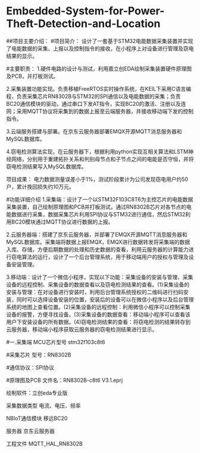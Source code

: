 # Embedded-System-for-Power-Theft-Detection-and-Location
##项目主要介绍：
#项目简介：
设计了一套基于STM32电能数据采集装置并实现了电能数据的采集、上报以及控制指令的接收，在小程序上对设备进行管理及窃电结果的显示。

#主要职责：
1.硬件电路的设计与测试，利用嘉立创EDA绘制采集装置硬件原理图及PCB，并打板测试。

2.采集装置功能实现。负责移植FreeRTOS实时操作系统，在KEIL下采用C语言编程，负责采集芯片RN8302B与STM32的SPI通信以及电能数据的采集；负责BC20通信模块的驱动，通过串口下发AT指令，实现BC20的激活、注册以及连网；采用MQTT协议将采集到的数据上报至云端服务器，并接收移动端下发的控制指令。

3.云端服务搭建与部署。在京东云服务器部署EMQX开源MQTT消息服务器和MySQL数据库。

4.窃电检测算法实现，在云服务器下，根据利用python实现互相关算法和LSTM神经网络，分别用于重建拓扑关系和判别母节点和子节点之间的电能是否守恒，并将窃电检测结果写入MySQL数据库。

项目成果：
电力数据测量误差小于1%，测试阶段累计为公司发现窃电用户约50户，累计挽回损失约10万元。

#功能详细介绍
1.采集端：设计了一个以STM32F103C8T6为主控芯片的电能数据采集装置，自己绘制原理图和PCB并打板测试，通过RN8302B芯片对各节点的电能数据进行采集，数据采集芯片利用SPI协议与STM32进行通信，然后STM32利用BC20模块通过MQTT协议进行数据的上报。

2.云服务器端：搭建了京东云服务器，并部署了EMQX开源MQTT消息服务器和MySQL数据库。采集端将数据上报EMQX，EMQX进行数据转发将采集端的数据入库、存储，方便后期数据的处理和历史数据的查看，利用云服务器的计算能力进行窃电算法的运行，设计了一个后台管理系统，用于移动端用户的授权与管理及设备安装管理。

3.移动端：设计了一个微信小程序，实现以下功能：采集设备的安装与管理、采集设备的远程控制、采集设备的数据查看以及窃电检测结果的查看。(1)采集设备的安装与管理：在对设备进行安装时，利用后台管理系统授权的二维码进行扫码安装，同时可以选择设备安装的位置，安装后的设备可以在微信小程序以及后台管理系统的地图上查看位置。(2)采集设备的远程控制：利用微信小程序可以控制采集设备的报警，方便寻找设备。(3)采集设备的数据查看：移动端小程序可以查看该用户下安装设备的所有数据。(4)窃电检测结果的查看：将窃电检测的结果转存到云服务器，移动端小程序获取云服务器的窃电检测结果进行显示。

#一.采集端
MCU芯片型号
stm32f103c8t6

#采集芯片
型号：RN8302B

#通信协议：SPI协议

#原理图及PCB
文件名：RN8302B-c8t6 V3.1.eprj

绘制软件：立创eda专业版

采集数据类型
电流、电压、频率

NBIoT通信模块
移远BC20

服务器
京东云服务器

工程文件
MQTT_HAL_RN8302B

